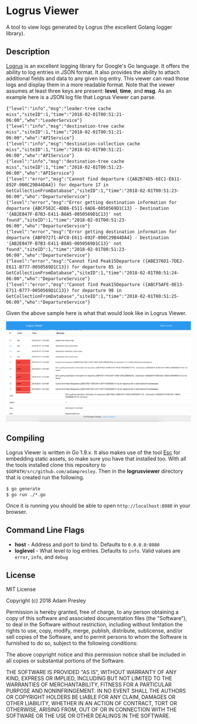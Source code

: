 # Logrus Viewer

A tool to view logs generated by Logrus (the excellent Golang logger library).

## Description

[Logrus](https://github.com/sirupsen/logrus) is an excellent logging library for Google's Go language. It offers the ability to log entries in JSON format. It also provides the ability to attach additional fields and data to any given log entry. This viewer can read those logs and display them in a more readable format. Note that the viewer assumes at least three keys are present: **level**, **time**, and **msg**. As an example here is a JSON log file that Logrus Viewer can parse.

```
{"level":"info","msg":"leader-tree cache miss","siteID":1,"time":"2018-02-01T00:51:21-06:00","who":"LeaderService"}
{"level":"info","msg":"destination-tree cache miss","siteID":1,"time":"2018-02-01T00:51:21-06:00","who":"APIService"}
{"level":"info","msg":"destination-collection cache miss","siteID":1,"time":"2018-02-01T00:51:21-06:00","who":"APIService"}
{"level":"info","msg":"destination-tree cache miss","siteID":1,"time":"2018-02-01T00:51:23-06:00","who":"APIService"}
{"level":"error","msg":"Cannot find departure ({AB2B74D5-6EC1-E611-892F-000C29B44DA4}) for departure 17 in GetCollectionFromDatabase","siteID":1,"time":"2018-02-01T00:51:23-06:00","who":"DepartureService"}
{"level":"error","msg":"Error getting destination information for departure {ABCF582C-4DB6-E511-9AD6-0050569D1C13} - Destination '{AB2E847F-B7B3-E411-B8A5-0050569D1C13}' not found","siteID":1,"time":"2018-02-01T00:51:23-06:00","who":"DepartureService"}
{"level":"error","msg":"Error getting destination information for departure {ABF07271-AFC0-E611-892F-000C29B44DA4} - Destination '{AB2E847F-B7B3-E411-B8A5-0050569D1C13}' not found","siteID":1,"time":"2018-02-01T00:51:23-06:00","who":"DepartureService"}
{"level":"error","msg":"Cannot find Peak15Departure ({ABE376D1-7DE2-E611-B777-0050569D1C13}) for departure 85 in GetCollectionFromDatabase","siteID":1,"time":"2018-02-01T00:51:24-06:00","who":"DepartureService"}
{"level":"error","msg":"Cannot find Peak15Departure ({ABCF5AFE-0E13-E711-B777-0050569D1C13}) for departure 98 in GetCollectionFromDatabase","siteID":1,"time":"2018-02-01T00:51:25-06:00","who":"DepartureService"}
```

Given the above sample here is what that would look like in Logrus Viewer.

![Viewer Screenshot](readme-assets/viewer.png)

## Compiling

Logrus Viewer is written in Go 1.9.x. It also makes use of the tool [Esc](https://github.com/mjibson/esc) for embedding static assets, so make sure you have that installed too. With all the tools installed clone this repository to `$GOPATH/src/github.com/adampresley`. Then in the **logrusviewer** directory that is created run the following.

```
$ go generate
$ go run ./*.go
```

Once it is running you should be able to open `http://localhost:8080` in your browser.

## Command Line Flags

* **host** - Address and port to bind to. Defaults to `0.0.0.0:8080`
* **loglevel** - What level to log entries. Defaults to `info`. Valid values are `error`, `info`, and `debug`

## License

MIT License

Copyright (c) 2018 Adam Presley

Permission is hereby granted, free of charge, to any person obtaining a copy
of this software and associated documentation files (the "Software"), to deal
in the Software without restriction, including without limitation the rights
to use, copy, modify, merge, publish, distribute, sublicense, and/or sell
copies of the Software, and to permit persons to whom the Software is
furnished to do so, subject to the following conditions:

The above copyright notice and this permission notice shall be included in all
copies or substantial portions of the Software.

THE SOFTWARE IS PROVIDED "AS IS", WITHOUT WARRANTY OF ANY KIND, EXPRESS OR
IMPLIED, INCLUDING BUT NOT LIMITED TO THE WARRANTIES OF MERCHANTABILITY,
FITNESS FOR A PARTICULAR PURPOSE AND NONINFRINGEMENT. IN NO EVENT SHALL THE
AUTHORS OR COPYRIGHT HOLDERS BE LIABLE FOR ANY CLAIM, DAMAGES OR OTHER
LIABILITY, WHETHER IN AN ACTION OF CONTRACT, TORT OR OTHERWISE, ARISING FROM,
OUT OF OR IN CONNECTION WITH THE SOFTWARE OR THE USE OR OTHER DEALINGS IN THE
SOFTWARE.
